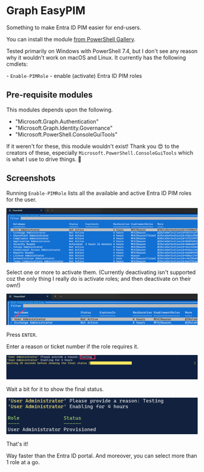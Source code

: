 # Graph EasyPIM
Something to make Entra ID PIM easier for end-users. 

You can install the module [from PowerShell Gallery](https://www.powershellgallery.com/packages/Graph.EasyPIM/).

Tested primarily on Windows with PowerShell 7.4, but I don't see any reason why it wouldn't work on macOS and Linux. It currently has the following cmdlets:

\- `Enable-PIMRole` - enable (activate) Entra ID PIM roles

## Pre-requisite modules
This modules depends upon the following. 

- "Microsoft.Graph.Authentication"
- "Microsoft.Graph.Identity.Governance"
- "Microsoft.PowerShell.ConsoleGuiTools"

If it weren't for these, this module wouldn't exist! Thank you 😍 to the creators of these, especially `Microsoft.PowerShell.ConsoleGuiTools` which is what I use to drive things. 🙏

## Screenshots

Running `Enable-PIMRole` lists all the available and active Entra ID PIM roles for the user.

![image-20241006172734455](assets/image-20241006172734455.png)

Select one or more to activate them. (Currently deactivating isn't supported coz the only thing I really do is activate roles; and then deactivate on their own!)

![image-20241006172840346](assets/image-20241006172840346.png)

Press `ENTER`.

Enter a reason or ticket number if the role requires it. 

![image-20241006173010679](assets/image-20241006173010679.png)

Wait a bit for it to show the final status. 

![image-20241006173033656](assets/image-20241006173033656.png)

That's it! 

Way faster than the Entra ID portal. And moreover, you can select more than 1 role at a go. 
